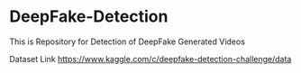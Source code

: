 # DeepFake-Detection
This is Repository for Detection of DeepFake Generated Videos

Dataset Link
https://www.kaggle.com/c/deepfake-detection-challenge/data
